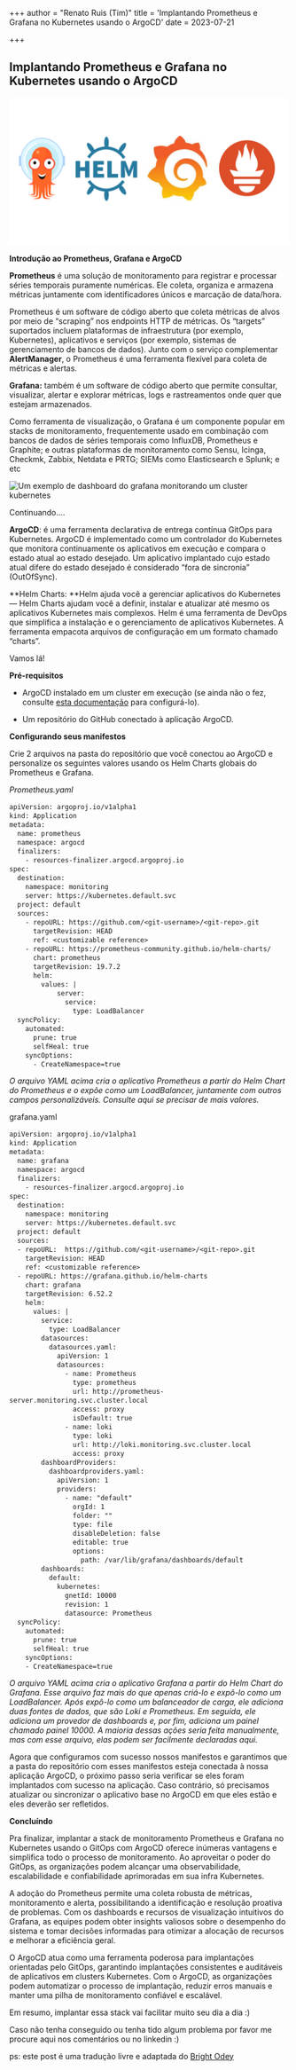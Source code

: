 +++
author = "Renato Ruis (Tim)"
title = 'Implantando Prometheus e Grafana no Kubernetes usando o ArgoCD'
date = 2023-07-21

+++

## Implantando Prometheus e Grafana no Kubernetes usando o ArgoCD

![](0_nb73iD8C_1wnv6Js.png)

**Introdução ao Prometheus, Grafana e ArgoCD**

**Prometheus** é uma solução de monitoramento para registrar e processar séries temporais puramente numéricas. Ele coleta, organiza e armazena métricas juntamente com identificadores únicos e marcação de data/hora.

Prometheus é um software de código aberto que coleta métricas de alvos por meio de “scraping” nos endpoints HTTP de métricas. Os “targets” suportados incluem plataformas de infraestrutura (por exemplo, Kubernetes), aplicativos e serviços (por exemplo, sistemas de gerenciamento de bancos de dados). Junto com o serviço complementar **AlertManager**, o Prometheus é uma ferramenta flexível para coleta de métricas e alertas.

**Grafana:** também é um software de código aberto que permite consultar, visualizar, alertar e explorar métricas, logs e rastreamentos onde quer que estejam armazenados.

Como ferramenta de visualização, o Grafana é um componente popular em stacks de monitoramento, frequentemente usado em combinação com bancos de dados de séries temporais como InfluxDB, Prometheus e Graphite; e outras plataformas de monitoramento como Sensu, Icinga, Checkmk, Zabbix, Netdata e PRTG; SIEMs como Elasticsearch e Splunk; e etc

![*Um exemplo de dashboard do grafana monitorando um cluster kubernetes*](https://cdn-images-1.medium.com/max/3770/0*-qWd3Qzj9Ht9YTab.png)

Continuando….

**ArgoCD**: é uma ferramenta declarativa de entrega contínua GitOps para Kubernetes. ArgoCD é implementado como um controlador do Kubernetes que monitora continuamente os aplicativos em execução e compara o estado atual ao estado desejado. Um aplicativo implantado cujo estado atual difere do estado desejado é considerado “fora de sincronia” (OutOfSync).

**Helm Charts: **Helm ajuda você a gerenciar aplicativos do Kubernetes — Helm Charts ajudam você a definir, instalar e atualizar até mesmo os aplicativos Kubernetes mais complexos. Helm é uma ferramenta de DevOps que simplifica a instalação e o gerenciamento de aplicativos Kubernetes. A ferramenta empacota arquivos de configuração em um formato chamado “charts”.

Vamos lá!

**Pré-requisitos**

- ArgoCD instalado em um cluster em execução (se ainda não o fez, consulte [esta documentação](https://argo-cd.readthedocs.io/) para configurá-lo).

- Um repositório do GitHub conectado à aplicação ArgoCD.

**Configurando seus manifestos**

Crie 2 arquivos na pasta do repositório que você conectou ao ArgoCD e personalize os seguintes valores usando os Helm Charts globais do Prometheus e Grafana.

_Prometheus.yaml_

    apiVersion: argoproj.io/v1alpha1
    kind: Application
    metadata:
      name: prometheus
      namespace: argocd
      finalizers:
        - resources-finalizer.argocd.argoproj.io
    spec:
      destination:
        namespace: monitoring
        server: https://kubernetes.default.svc
      project: default
      sources:
        - repoURL: https://github.com/<git-username>/<git-repo>.git
          targetRevision: HEAD
          ref: <customizable reference>
        - repoURL: https://prometheus-community.github.io/helm-charts/
          chart: prometheus
          targetRevision: 19.7.2
          helm:
            values: |
                server:
                  service:
                    type: LoadBalancer
      syncPolicy:
        automated:
          prune: true
          selfHeal: true
        syncOptions:
          - CreateNamespace=true

_O arquivo YAML acima cria o aplicativo Prometheus a partir do Helm Chart do Prometheus e o expõe como um LoadBalancer, juntamente com outros campos personalizáveis. Consulte aqui se precisar de mais valores._

grafana.yaml

    apiVersion: argoproj.io/v1alpha1
    kind: Application
    metadata:
      name: grafana
      namespace: argocd
      finalizers:
        - resources-finalizer.argocd.argoproj.io
    spec:
      destination:
        namespace: monitoring
        server: https://kubernetes.default.svc
      project: default
      sources:
      - repoURL:  https://github.com/<git-username>/<git-repo>.git
        targetRevision: HEAD
        ref: <customizable reference>
      - repoURL: https://grafana.github.io/helm-charts
        chart: grafana
        targetRevision: 6.52.2
        helm:
          values: |
            service:
              type: LoadBalancer
            datasources:
              datasources.yaml:
                apiVersion: 1
                datasources:
                  - name: Prometheus
                    type: prometheus
                    url: http://prometheus-server.monitoring.svc.cluster.local
                    access: proxy
                    isDefault: true
                  - name: loki
                    type: loki
                    url: http://loki.monitoring.svc.cluster.local
                    access: proxy
            dashboardProviders:
              dashboardproviders.yaml:
                apiVersion: 1
                providers:
                  - name: "default"
                    orgId: 1
                    folder: ""
                    type: file
                    disableDeletion: false
                    editable: true
                    options:
                      path: /var/lib/grafana/dashboards/default
            dashboards:
              default:
                kubernetes:
                  gnetId: 10000
                  revision: 1
                  datasource: Prometheus
      syncPolicy:
        automated:
          prune: true
          selfHeal: true
        syncOptions:
        - CreateNamespace=true

_O arquivo YAML acima cria o aplicativo Grafana a partir do Helm Chart do Grafana. Esse arquivo faz mais do que apenas criá-lo e expô-lo como um LoadBalancer. Após expô-lo como um balanceador de carga, ele adiciona duas fontes de dados, que são Loki e Prometheus. Em seguida, ele adiciona um provedor de dashboards e, por fim, adiciona um painel chamado painel 10000. A maioria dessas ações seria feita manualmente, mas com esse arquivo, elas podem ser facilmente declaradas aqui._

Agora que configuramos com sucesso nossos manifestos e garantimos que a pasta do repositório com esses manifestos esteja conectada à nossa aplicação ArgoCD, o próximo passo seria verificar se eles foram implantados com sucesso na aplicação. Caso contrário, só precisamos atualizar ou sincronizar o aplicativo base no ArgoCD em que eles estão e eles deverão ser refletidos.

**Concluíndo**

Pra finalizar, implantar a stack de monitoramento Prometheus e Grafana no Kubernetes usando o GitOps com ArgoCD oferece inúmeras vantagens e simplifica todo o processo de monitoramento. Ao aproveitar o poder do GitOps, as organizações podem alcançar uma observabilidade, escalabilidade e confiabilidade aprimoradas em sua infra Kubernetes.

A adoção do Prometheus permite uma coleta robusta de métricas, monitoramento e alerta, possibilitando a identificação e resolução proativa de problemas. Com os dashboards e recursos de visualização intuitivos do Grafana, as equipes podem obter insights valiosos sobre o desempenho do sistema e tomar decisões informadas para otimizar a alocação de recursos e melhorar a eficiência geral.

O ArgoCD atua como uma ferramenta poderosa para implantações orientadas pelo GitOps, garantindo implantações consistentes e auditáveis de aplicativos em clusters Kubernetes. Com o ArgoCD, as organizações podem automatizar o processo de implantação, reduzir erros manuais e manter uma pilha de monitoramento confiável e escalável.

Em resumo, implantar essa stack vai facilitar muito seu dia a dia :)

Caso não tenha conseguido ou tenha tido algum problema por favor me procure aqui nos comentários ou no linkedin :)

ps: este post é uma tradução livre e adaptada do [Bright Odey](undefined)
